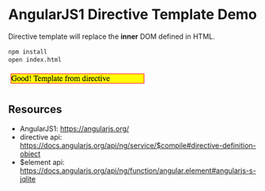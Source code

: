 AngularJS1 Directive Template Demo
==================================

Directive template will replace the **inner** DOM defined in HTML.

```
npm install
open index.html
```

![demo](./images/demo.jpg)

Resources
---------

- AngularJS1: https://angularjs.org/
- directive api: <https://docs.angularjs.org/api/ng/service/$compile#directive-definition-object>
- $element api: <https://docs.angularjs.org/api/ng/function/angular.element#angularjs-s-jqlite>